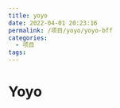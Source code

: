 ```yaml
---
title: yoyo
date: 2022-04-01 20:23:16
permalink: /项目/yoyo/yoyo-bff
categories:
  - 项目
tags:
---
```

# Yoyo

